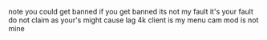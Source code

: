 note you could get banned if you get banned its not my fault it's your fault do not claim as your's might cause lag 4k client is my menu cam mod is not mine
